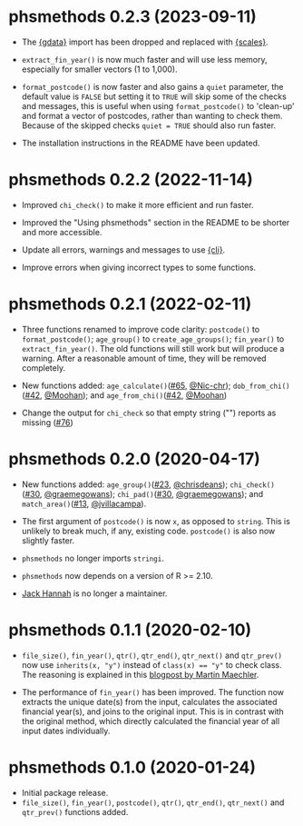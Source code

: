 # phsmethods 0.2.3 (2023-09-11)

- The [{gdata}](https://github.com/r-gregmisc/gdata) import has been dropped and replaced with [{scales}](https://scales.r-lib.org/).

- `extract_fin_year()` is now much faster and will use less memory, especially for smaller vectors (1 to 1,000).

- `format_postcode()` is now faster and also gains a `quiet` parameter, the default value is `FALSE` but setting it to `TRUE` will skip some of the checks and messages, this is useful when using `format_postcode()` to 'clean-up' and format a vector of postcodes, rather than wanting to check them. Because of the skipped checks `quiet = TRUE` should also run faster.

- The installation instructions in the README have been updated.

# phsmethods 0.2.2 (2022-11-14)

- Improved `chi_check()` to make it more efficient and run faster.

- Improved the "Using phsmethods" section in the README to be shorter and more accessible. 

- Update all errors, warnings and messages to use [{cli}](https://cli.r-lib.org/). 

- Improve errors when giving incorrect types to some functions.

# phsmethods 0.2.1 (2022-02-11)

- Three functions renamed to improve code clarity: `postcode()` to `format_postcode()`; `age_group()` to `create_age_groups()`; `fin_year()` to `extract_fin_year()`. The old functions will still work but will produce a warning. After a reasonable amount of time, they will be removed completely.

- New functions added:
`age_calculate()`([#65](https://github.com/Public-Health-Scotland/phsmethods/issues/65), [@Nic-chr](https://github.com/Nic-Chr));
`dob_from_chi()`([#42](https://github.com/Public-Health-Scotland/phsmethods/issues/42), [@Moohan](https://github.com/Moohan)); and 
`age_from_chi()`([#42](https://github.com/Public-Health-Scotland/phsmethods/issues/42), [@Moohan](https://github.com/Moohan))

- Change the output for `chi_check` so that empty string ("") reports as missing ([#76](https://github.com/Public-Health-Scotland/phsmethods/issues/76))

# phsmethods 0.2.0 (2020-04-17)

- New functions added: `age_group()`([#23](https://github.com/Public-Health-Scotland/phsmethods/issues/23), [@chrisdeans](https://github.com/chrisdeans)); `chi_check()`([#30](https://github.com/Public-Health-Scotland/phsmethods/issues/30), [@graemegowans](https://github.com/graemegowans)); `chi_pad()`([#30](https://github.com/Public-Health-Scotland/phsmethods/issues/30), [@graemegowans](https://github.com/graemegowans)); and `match_area()`([#13](https://github.com/Public-Health-Scotland/phsmethods/issues/13), [@jvillacampa](https://github.com/jvillacampa)).

- The first argument of `postcode()` is now `x`, as opposed to `string`. This is unlikely to break much, if any, existing code. `postcode()` is also now slightly faster.

- `phsmethods` no longer imports `stringi`.

- `phsmethods` now depends on a version of R >= 2.10.

- [Jack Hannah](https://github.com/jackhannah95) is no longer a maintainer.

# phsmethods 0.1.1 (2020-02-10)

- `file_size()`, `fin_year()`, `qtr()`, `qtr_end()`, `qtr_next()` and `qtr_prev()` now use `inherits(x, "y")` instead of `class(x) == "y"` to check class. The reasoning is explained in this [blogpost by Martin Maechler](https://developer.r-project.org/Blog/public/2019/11/09/when-you-think-class.-think-again/index.html).

- The performance of `fin_year()` has been improved. The function now extracts the unique date(s) from the input, calculates the associated financial year(s), and joins to the original input. This is in contrast with the original method, which directly calculated the financial year of all input dates individually.

# phsmethods 0.1.0 (2020-01-24)

- Initial package release.
- `file_size()`, `fin_year()`, `postcode()`, `qtr()`, `qtr_end()`, `qtr_next()` and `qtr_prev()` functions added.
